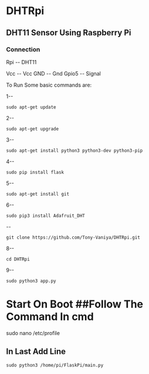 # DHTRpi
## DHT11 Sensor Using Raspberry Pi

### Connection

  Rpi  -- DHT11
  
  Vcc   -- Vcc
  GND   -- Gnd
  Gpio5 -- Signal



To Run Some basic commands are:

1--
```
sudo apt-get update
```
2--
```
sudo apt-get upgrade
```
3--
```
sudo apt-get install python3 python3-dev python3-pip
```
4--
```
sudo pip install flask
```
5--
```
sudo apt-get install git
```
6--
```
sudo pip3 install Adafruit_DHT
```
--
```
git clone https://github.com/Tony-Vaniya/DHTRpi.git
```
8--
```
cd DHTRpi
```
9--
```
sudo python3 app.py
```

# Start On Boot ##Follow The Command In cmd

sudo nano /etc/profile

## In Last Add Line

```
sudo python3 /home/pi/FlaskPi/main.py
```
